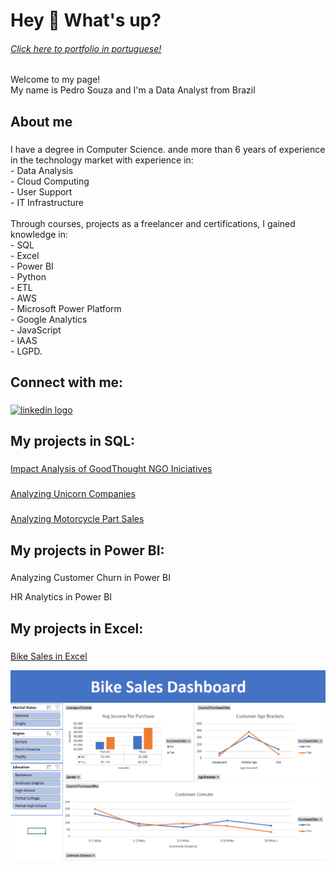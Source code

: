 <h1 align="left">Hey 👋 What's up?</h1>

<h6><a href="https://github.com/pedrohsouzadf/pedrohsouzadf/edit/main/README-pt.md#olá--tudo-bem">Click here to portfolio in portuguese! </a> </h6>

###

<p align="left">Welcome to my page!<br>My name is Pedro Souza and I'm a Data Analyst from Brazil</p>

###

<h2 align="left">About me</h2>

###

<p align="left">I have a degree in Computer Science. ande more than 6 years of experience in the technology market with experience in:<br>     - Data Analysis<br>     - Cloud Computing <br>     - User Support <br>     - IT Infrastructure<br><br>Through courses, projects as a freelancer and certifications, I gained knowledge in:<br>- SQL<br>- Excel<br>- Power BI<br>- Python<br>- ETL<br>- AWS<br>- Microsoft Power Platform<br>- Google Analytics<br>- JavaScript<br>- IAAS<br>- LGPD.</p>

###

<h2 align="left">Connect with me:</h2>

###

<div align="left">
  <a href="https://www.linkedin.com/in/pedro-henrique-s/" target="_blank">
    <img src="https://raw.githubusercontent.com/maurodesouza/profile-readme-generator/master/src/assets/icons/social/linkedin/default.svg" width="52" height="40" alt="linkedin logo"  />
  </a>
</div>

###

<h2 align="left">My projects in SQL:</h2>

###

[Impact Analysis of GoodThought NGO Iniciatives](https://www.datacamp.com/datalab/w/b6b43819-79db-486d-b164-92dbc2416b40/edit)

###

[Analyzing Unicorn Companies](https://www.datacamp.com/datalab/w/0289d67a-29b0-4517-9b66-7c892a65cb88/edit)

###

[Analyzing Motorcycle Part Sales](https://www.datacamp.com/datalab/w/61749e8d-817e-4692-b6ea-7425d6c51b7a/edit)

###

<h2 align="left">My projects in Power BI:</h2>

###

<p align="left">Analyzing Customer Churn in Power BI</p>
<p align="left">HR Analytics in Power BI</p>

###

<h2 align="left">My projects in Excel:</h2>

###

[Bike Sales in Excel](https://github.com/pedrohsouzadf/pedrohsouzadf/blob/main/Excel%20Project%20-%20Portfolio.xlsx)

![Bike Sales in Excel](https://github.com/pedrohsouzadf/pedrohsouzadf/blob/main/bikesalesexcel.png)

###
